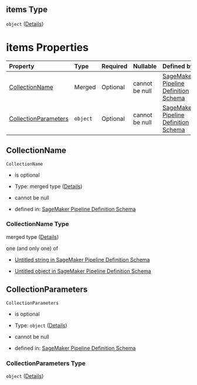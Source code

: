 ## items Type

`object` ([Details](pipeline-definition-definitions-trainingstep-properties-arguments-properties-debughookconfig-properties-collectionconfigurations-items.md))

# items Properties

| Property                                      | Type     | Required | Nullable       | Defined by                                                                                                                                                                                                                                                                                                                                                                                                                                                                |
| :-------------------------------------------- | :------- | :------- | :------------- | :------------------------------------------------------------------------------------------------------------------------------------------------------------------------------------------------------------------------------------------------------------------------------------------------------------------------------------------------------------------------------------------------------------------------------------------------------------------------ |
| [CollectionName](#collectionname)             | Merged   | Optional | cannot be null | [SageMaker Pipeline Definition Schema](pipeline-definition-definitions-stringargumentvalue.md "https://github.com/jerrypeng7773/sagemaker-model-building-pipeline-definition-JSON-schema/schema/#/definitions/TrainingStep/properties/Arguments/properties/DebugHookConfig/properties/CollectionConfigurations/items/properties/CollectionName")                                                                                                                          |
| [CollectionParameters](#collectionparameters) | `object` | Optional | cannot be null | [SageMaker Pipeline Definition Schema](pipeline-definition-definitions-trainingstep-properties-arguments-properties-debughookconfig-properties-collectionconfigurations-items-properties-collectionparameters.md "https://github.com/jerrypeng7773/sagemaker-model-building-pipeline-definition-JSON-schema/schema/#/definitions/TrainingStep/properties/Arguments/properties/DebugHookConfig/properties/CollectionConfigurations/items/properties/CollectionParameters") |

## CollectionName



`CollectionName`

*   is optional

*   Type: merged type ([Details](pipeline-definition-definitions-stringargumentvalue.md))

*   cannot be null

*   defined in: [SageMaker Pipeline Definition Schema](pipeline-definition-definitions-stringargumentvalue.md "https://github.com/jerrypeng7773/sagemaker-model-building-pipeline-definition-JSON-schema/schema/#/definitions/TrainingStep/properties/Arguments/properties/DebugHookConfig/properties/CollectionConfigurations/items/properties/CollectionName")

### CollectionName Type

merged type ([Details](pipeline-definition-definitions-stringargumentvalue.md))

one (and only one) of

*   [Untitled string in SageMaker Pipeline Definition Schema](pipeline-definition-definitions-stringargumentvalue-oneof-0.md "check type definition")

*   [Untitled object in SageMaker Pipeline Definition Schema](pipeline-definition-definitions-getfunction.md "check type definition")

## CollectionParameters



`CollectionParameters`

*   is optional

*   Type: `object` ([Details](pipeline-definition-definitions-trainingstep-properties-arguments-properties-debughookconfig-properties-collectionconfigurations-items-properties-collectionparameters.md))

*   cannot be null

*   defined in: [SageMaker Pipeline Definition Schema](pipeline-definition-definitions-trainingstep-properties-arguments-properties-debughookconfig-properties-collectionconfigurations-items-properties-collectionparameters.md "https://github.com/jerrypeng7773/sagemaker-model-building-pipeline-definition-JSON-schema/schema/#/definitions/TrainingStep/properties/Arguments/properties/DebugHookConfig/properties/CollectionConfigurations/items/properties/CollectionParameters")

### CollectionParameters Type

`object` ([Details](pipeline-definition-definitions-trainingstep-properties-arguments-properties-debughookconfig-properties-collectionconfigurations-items-properties-collectionparameters.md))
